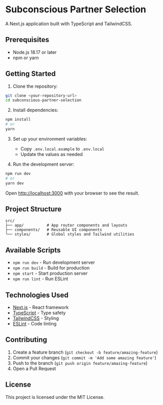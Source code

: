 # Subconscious Partner Selection

A Next.js application built with TypeScript and TailwindCSS.

## Prerequisites

- Node.js 18.17 or later
- npm or yarn

## Getting Started

1. Clone the repository:
```bash
git clone <your-repository-url>
cd subconscious-partner-selection
```

2. Install dependencies:
```bash
npm install
# or
yarn
```

3. Set up your environment variables:
   - Copy `.env.local.example` to `.env.local`
   - Update the values as needed

4. Run the development server:
```bash
npm run dev
# or
yarn dev
```

Open [http://localhost:3000](http://localhost:3000) with your browser to see the result.

## Project Structure

```
src/
├── app/          # App router components and layouts
├── components/   # Reusable UI components
└── styles/       # Global styles and Tailwind utilities
```

## Available Scripts

- `npm run dev` - Run development server
- `npm run build` - Build for production
- `npm start` - Start production server
- `npm run lint` - Run ESLint

## Technologies Used

- [Next.js](https://nextjs.org/) - React framework
- [TypeScript](https://www.typescriptlang.org/) - Type safety
- [TailwindCSS](https://tailwindcss.com/) - Styling
- [ESLint](https://eslint.org/) - Code linting

## Contributing

1. Create a feature branch (`git checkout -b feature/amazing-feature`)
2. Commit your changes (`git commit -m 'Add some amazing feature'`)
3. Push to the branch (`git push origin feature/amazing-feature`)
4. Open a Pull Request

## License

This project is licensed under the MIT License.
